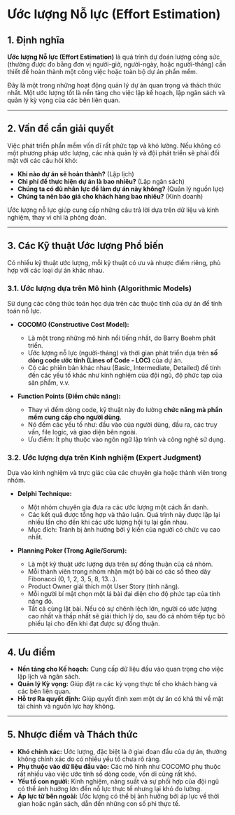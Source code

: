 # Ước lượng Nỗ lực (Effort Estimation)

## 1. Định nghĩa

**Ước lượng Nỗ lực (Effort Estimation)** là quá trình dự đoán lượng công sức (thường được đo bằng đơn vị người-giờ, người-ngày, hoặc người-tháng) cần thiết để hoàn thành một công việc hoặc toàn bộ dự án phần mềm.

Đây là một trong những hoạt động quản lý dự án quan trọng và thách thức nhất. Một ước lượng tốt là nền tảng cho việc lập kế hoạch, lập ngân sách và quản lý kỳ vọng của các bên liên quan.

---

## 2. Vấn đề cần giải quyết

Việc phát triển phần mềm vốn dĩ rất phức tạp và khó lường. Nếu không có một phương pháp ước lượng, các nhà quản lý và đội phát triển sẽ phải đối mặt với các câu hỏi khó:

- **Khi nào dự án sẽ hoàn thành?** (Lập lịch)
- **Chi phí để thực hiện dự án là bao nhiêu?** (Lập ngân sách)
- **Chúng ta có đủ nhân lực để làm dự án này không?** (Quản lý nguồn lực)
- **Chúng ta nên báo giá cho khách hàng bao nhiêu?** (Kinh doanh)

Ước lượng nỗ lực giúp cung cấp những câu trả lời dựa trên dữ liệu và kinh nghiệm, thay vì chỉ là phỏng đoán.

---

## 3. Các Kỹ thuật Ước lượng Phổ biến

Có nhiều kỹ thuật ước lượng, mỗi kỹ thuật có ưu và nhược điểm riêng, phù hợp với các loại dự án khác nhau.

### 3.1. Ước lượng dựa trên Mô hình (Algorithmic Models)

Sử dụng các công thức toán học dựa trên các thuộc tính của dự án để tính toán nỗ lực.

- **COCOMO (Constructive Cost Model):**

  - Là một trong những mô hình nổi tiếng nhất, do Barry Boehm phát triển.
  - Ước lượng nỗ lực (người-tháng) và thời gian phát triển dựa trên **số dòng code ước tính (Lines of Code - LOC)** của dự án.
  - Có các phiên bản khác nhau (Basic, Intermediate, Detailed) để tính đến các yếu tố khác như kinh nghiệm của đội ngũ, độ phức tạp của sản phẩm, v.v.

- **Function Points (Điểm chức năng):**
  - Thay vì đếm dòng code, kỹ thuật này đo lường **chức năng mà phần mềm cung cấp cho người dùng**.
  - Nó đếm các yếu tố như: đầu vào của người dùng, đầu ra, các truy vấn, file logic, và giao diện bên ngoài.
  - Ưu điểm: Ít phụ thuộc vào ngôn ngữ lập trình và công nghệ sử dụng.

### 3.2. Ước lượng dựa trên Kinh nghiệm (Expert Judgment)

Dựa vào kinh nghiệm và trực giác của các chuyên gia hoặc thành viên trong nhóm.

- **Delphi Technique:**

  - Một nhóm chuyên gia đưa ra các ước lượng một cách ẩn danh.
  - Các kết quả được tổng hợp và thảo luận. Quá trình này được lặp lại nhiều lần cho đến khi các ước lượng hội tụ lại gần nhau.
  - Mục đích: Tránh bị ảnh hưởng bởi ý kiến của người có chức vụ cao nhất.

- **Planning Poker (Trong Agile/Scrum):**
  - Là một kỹ thuật ước lượng dựa trên sự đồng thuận của cả nhóm.
  - Mỗi thành viên trong nhóm nhận một bộ bài có các số theo dãy Fibonacci (0, 1, 2, 3, 5, 8, 13...).
  - Product Owner giải thích một User Story (tính năng).
  - Mỗi người bí mật chọn một lá bài đại diện cho độ phức tạp của tính năng đó.
  - Tất cả cùng lật bài. Nếu có sự chênh lệch lớn, người có ước lượng cao nhất và thấp nhất sẽ giải thích lý do, sau đó cả nhóm tiếp tục bỏ phiếu lại cho đến khi đạt được sự đồng thuận.

---

## 4. Ưu điểm

- **Nền tảng cho Kế hoạch:** Cung cấp dữ liệu đầu vào quan trọng cho việc lập lịch và ngân sách.
- **Quản lý Kỳ vọng:** Giúp đặt ra các kỳ vọng thực tế cho khách hàng và các bên liên quan.
- **Hỗ trợ Ra quyết định:** Giúp quyết định xem một dự án có khả thi về mặt tài chính và nguồn lực hay không.

---

## 5. Nhược điểm và Thách thức

- **Khó chính xác:** Ước lượng, đặc biệt là ở giai đoạn đầu của dự án, thường không chính xác do có nhiều yếu tố chưa rõ ràng.
- **Phụ thuộc vào dữ liệu đầu vào:** Các mô hình như COCOMO phụ thuộc rất nhiều vào việc ước tính số dòng code, vốn dĩ cũng rất khó.
- **Yếu tố con người:** Kinh nghiệm, năng suất và sự phối hợp của đội ngũ có thể ảnh hưởng lớn đến nỗ lực thực tế nhưng lại khó đo lường.
- **Áp lực từ bên ngoài:** Ước lượng có thể bị ảnh hưởng bởi áp lực về thời gian hoặc ngân sách, dẫn đến những con số phi thực tế.

